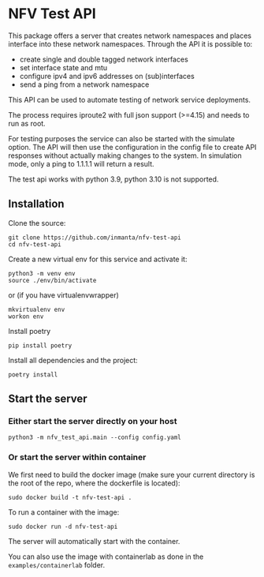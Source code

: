 # NFV Test API

This package offers a server that creates network namespaces and places interface into these network namespaces. Through the API it is possible to:
- create single and double tagged network interfaces
- set interface state and mtu
- configure ipv4 and ipv6 addresses on (sub)interfaces
- send a ping from a network namespace

This API can be used to automate testing of network service deployments.

The process requires iproute2 with full json support (>=4.15) and needs to run as root.

For testing purposes the service can also be started with the simulate option. The API will then use the configuration in the config file to create API responses without actually making changes to the system. In simulation mode, only a ping to 1.1.1.1 will return a result.

The test api works with python 3.9, python 3.10 is not supported.

## Installation

Clone the source:

```
git clone https://github.com/inmanta/nfv-test-api
cd nfv-test-api
```

Create a new virtual env for this service and activate it:

```
python3 -m venv env
source ./env/bin/activate
```

or (if you have virtualenvwrapper)

```
mkvirtualenv env
workon env
```

Install poetry

```
pip install poetry
```

Install all dependencies and the project:

```
poetry install
```

## Start the server

### Either start the server directly on your host

```
python3 -m nfv_test_api.main --config config.yaml
```

### Or start the server within container

We first need to build the docker image (make sure your current directory is the root of the repo, where the dockerfile is located):

```
sudo docker build -t nfv-test-api .
```

To run a container with the image:

```
sudo docker run -d nfv-test-api
```

The server will automatically start with the container.

You can also use the image with containerlab as done in the `examples/containerlab` folder.